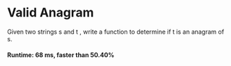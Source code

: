 # Valid Anagram	

Given two strings s and t , write a function to determine if t is an anagram of s.

#### Runtime: 68 ms, faster than 50.40%

